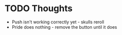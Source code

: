 # TODO Thoughts

* Push isn't working correctly yet - skulls reroll
* Pride does nothing - remove the button until it does
